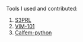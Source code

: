 Tools I used and contributed:
1. [S3PRL](https://github.com/s3prl/s3prl)
2. [VIM-101](https://github.com/bagustris/VIM101)
3. [Calfem-python](https://github.com/calfem/calfem-python)
